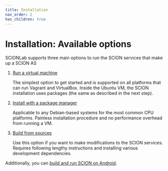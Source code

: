 ```yaml
---
title: Installation
nav_order: 2
has_children: true
---
```


# Installation: Available options

SCIONLab supports three main options to run the SCION services that make up a SCION AS

1.  [Run a virtual machine](/content/install/vm/)

    The simplest option to get started and is supported on all platforms that can run Vagrant and VirtualBox. Inside the Ubuntu VM, the SCION installation uses packages (the same as described in the next step).

2.  [Install with a package manager](/content/install/pkg/)

    Applicable to any Debian-based systems for the most common CPU platforms. Painless installation procedure and no performance overhead from running a VM.

3.  [Build from sources](/content/install/src/)

    Use this option if you want to make modifications to the SCION services. Requires following lengthy instructions and installing various development dependencies. 

Additionally, you can [build and run SCION on Android](/content/install/android/).
